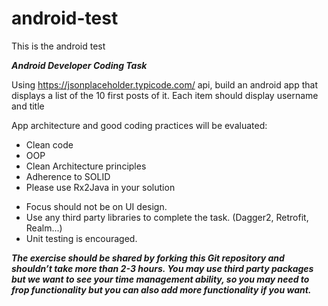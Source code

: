 # android-test
This is the android test
					
***Android Developer Coding Task***

Using https://jsonplaceholder.typicode.com/ api, build an android app that displays a list of the 10 first posts of it. Each item should display username and title			

App architecture and good coding practices will be evaluated:
 - Clean code
 - OOP
 - Clean Architecture principles
 - Adherence to SOLID
 - Please use Rx2Java in your solution
* Focus should not be on UI design.
* Use any third party libraries to complete the task. (Dagger2, Retrofit, Realm...)
* Unit testing is encouraged.

***The exercise should be shared by forking this Git repository and shouldn’t take more than 2-3 hours. You may use third party packages but we want to see your time management ability, so you may need to frop functionality but you can also add more functionality if you want.***
